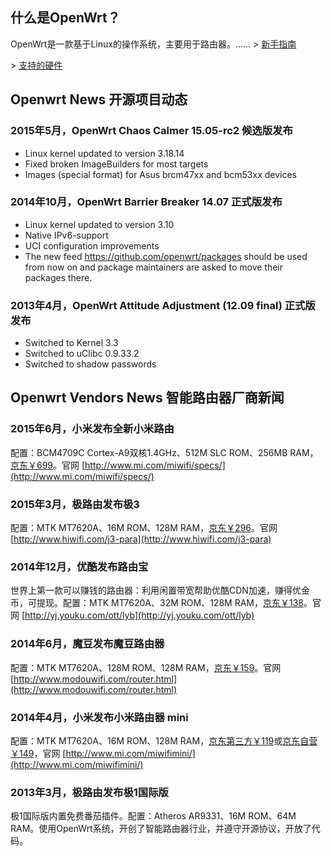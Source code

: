 ## 什么是OpenWrt？

OpenWrt是一款基于Linux的操作系统，主要用于路由器。…… \> [新手指南](/docs/beginners-guide/)

\> [支持的硬件](/docs/supported-devices/)

## Openwrt News 开源项目动态

### 2015年5月，OpenWrt Chaos Calmer 15.05-rc2 候选版发布

 * Linux kernel updated to version 3.18.14
 * Fixed broken ImageBuilders for most targets
 * Images (special format) for Asus brcm47xx and bcm53xx devices

### 2014年10月，OpenWrt Barrier Breaker 14.07 正式版发布

 * Linux kernel updated to version 3.10
 * Native IPv6-support
 * UCI configuration improvements
 * The new feed https://github.com/openwrt/packages should be used from now on and package maintainers are asked to move their packages there.

### 2013年4月，OpenWrt Attitude Adjustment (12.09 final) 正式版发布

 * Switched to Kernel 3.3
 * Switched to uClibc 0.9.33.2
 * Switched to shadow passwords

## Openwrt Vendors News 智能路由器厂商新闻

### 2015年6月，小米发布全新小米路由

配置：BCM4709C Cortex-A9双核1.4GHz、512M SLC ROM、256MB RAM，[京东￥699](http://union.click.jd.com/jdc?e=&p=AyIBZRprFDJWWA1FBCVbV0IUEEULWldTCQQAQB1AWQkFWxIEEwZdE0RMR05aZWYCfGkRZj5lORJKaXRQfyUXRVZyJmtXGTIQBlYaXxQLEQ5lG1sUAhY3ZXopJTI%3D&t=W1dCFBBFC1pXUwkEAEAdQFkJBVsSBBMGXRNETEdOWg%3D%3D)。官网 [http://www.mi.com/miwifi/specs/](http://www.mi.com/miwifi/specs/)

### 2015年3月，极路由发布极3

配置：MTK MT7620A、16M ROM、128M RAM，[京东￥296](http://union.click.jd.com/jdc?e=&p=AyIBZRprFDJWWA1FBCVbV0IUEEULWldTCQQAQB1AWQkFWxcLFQFUHERMR05aZX0HRUBFeCFNORVgdn1VWylJYGcDKV1XGTIQBlYaXxQLEQ5lG1sUAhY3ZXopJTI%3D&t=W1dCFBBFC1pXUwkEAEAdQFkJBVsXCxUBVBxETEdOWg%3D%3D)。官网 [http://www.hiwifi.com/j3-para](http://www.hiwifi.com/j3-para)

### 2014年12月，优酷发布路由宝

世界上第一款可以赚钱的路由器：利用闲置带宽帮助优酷CDN加速，赚得优金币，可提现。配置：MTK MT7620A、32M ROM、128M RAM，[京东￥138](http://union.click.jd.com/jdc?e=&p=AyIBZRprFDJWWA1FBCVbV0IUEEULWldTCQQAQB1AWQkFWxcHFgNVGkRMR05aZVAEYkNKTxZ%2BO0lgbAA9aylzWXR8JmtXGTIQBlYaXxQLEQ5lG1sUAhY3ZXopJTI%3D&t=W1dCFBBFC1pXUwkEAEAdQFkJBVsXBxYDVRpETEdOWg%3D%3D)。官网 [http://yj.youku.com/ott/lyb](http://yj.youku.com/ott/lyb)

### 2014年6月，魔豆发布魔豆路由器

配置：MTK MT7620A、128M ROM、128M RAM，[京东￥159](http://union.click.jd.com/jdc?e=&p=AyIBZRprFDJWWA1FBCVbV0IUEEULWldTCQQAQB1AWQkFWxAAEwVTEkRMR05aZXIzFGlscBYbPnRCa0IMXwdOfUV%2FE3tXGTIQBlYaXxQLEQ5lG1sUAhY3ZXopJTI%3D&t=W1dCFBBFC1pXUwkEAEAdQFkJBVsQABMFUxJETEdOWg%3D%3D)。官网 [http://www.modouwifi.com/router.html](http://www.modouwifi.com/router.html)

### 2014年4月，小米发布小米路由器 mini

配置：MTK MT7620A、16M ROM、128M RAM，[京东第三方￥119](http://union.click.jd.com/jdc?e=&p=AyIBZRlaFgoUA1EaWSUDIkMKQwVKMktCEFpQCxxKQgFHRE5XDVULR0UVABAFUxxTFgMRGAxeB0gyGnMzWl1TYGpiNnkQXkRJcl1yKRdAcgtZK1kUARMDVBJYHDISB1QbXyUyc3VlKw%3D%3D&t=W1dCFBBFC1pXUwkEAEAdQFkJBVsXABABUhNYFAENXhBHBg%3D%3D)或[京东自营￥149](http://union.click.jd.com/jdc?e=&p=AyIBZRprFDJWWA1FBCVbV0IUEEULWldTCQQAQB1AWQkFWxYEGgdTG0RMR05aZU4fbHtiTj1gOXF4VHU3TjlhC3BRA2tXGTIQBlYaXxQLEQ5lG1sUAhY3ZXopJTI%3D&t=W1dCFBBFC1pXUwkEAEAdQFkJBVsWBBoHUxtETEdOWg%3D%3D)，官网 [http://www.mi.com/miwifimini/](http://www.mi.com/miwifimini/)

### 2013年3月，极路由发布极1国际版

极1国际版内置免费番茄插件。配置：Atheros AR9331、16M ROM、64M RAM。使用OpenWrt系统，开创了智能路由器行业，并遵守开源协议，开放了代码。

